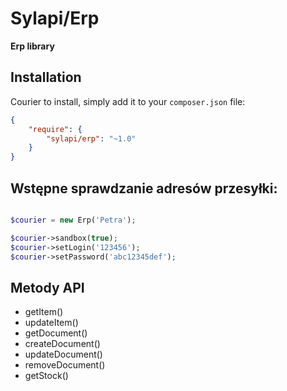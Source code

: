 # Sylapi/Erp

**Erp library**

## Installation

Courier to install, simply add it to your `composer.json` file:

```json
{
    "require": {
        "sylapi/erp": "~1.0"
    }
}
```

## Wstępne sprawdzanie adresów przesyłki:
```php

$courier = new Erp('Petra');

$courier->sandbox(true);
$courier->setLogin('123456');
$courier->setPassword('abc12345def');
```

## Metody API

 - getItem()
 - updateItem()
 - getDocument()
 - createDocument()
 - updateDocument()
 - removeDocument()
 - getStock()
 